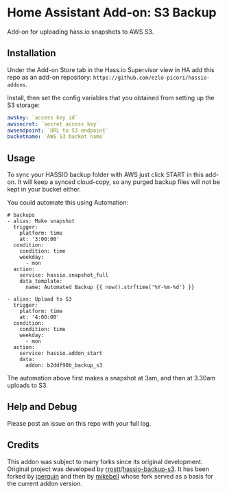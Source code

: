 # Home Assistant Add-on: S3 Backup

Add-on for uploading hass.io snapshots to AWS S3.

## Installation

Under the Add-on Store tab in the Hass.io Supervisor view in HA add this repo as an add-on repository: `https://github.com/ezlo-picori/hassio-addons`.

Install, then set the config variables that you obtained from setting up the S3 storage:

```yaml
awskey: `access key id`
awssecret: `secret access key`
awsendpoint: `URL to S3 endpoint`
bucketname: `AWS S3 bucket name`
```

## Usage

To sync your HASSIO backup folder with AWS just click START in this add-on. It will keep a synced cloud-copy, so any purged backup files will not be kept in your bucket either.

You could automate this using Automation:

```
# backups
- alias: Make snapshot
  trigger:
    platform: time
    at: '3:00:00'
  condition:
    condition: time
    weekday:
      - mon
  action:
    service: hassio.snapshot_full
    data_template:
      name: Automated Backup {{ now().strftime('%Y-%m-%d') }}

- alias: Upload to S3
  trigger:
    platform: time
    at: '4:00:00'
  condition:
    condition: time
    weekday:
      - mon
  action:
    service: hassio.addon_start
    data:
      addon: b2ddf90b_backup_s3
```

The automation above first makes a snapshot at 3am, and then at 3.30am uploads to S3.

## Help and Debug

Please post an issue on this repo with your full log.

## Credits

This addon was subject to many forks since its original development.
Original project was developed by [rrostt]/[hassio-backup-s3](https://github.com/rrostt/hassio-backup-s3). It has been forked by [jperquin] and then by [mikebell] whose fork served as a basis for the current addon version.

[jperquin]: https://github.com/jperquin
[mikebell]: https://github.com/mikebell
[rrostt]: https://github.com/rrostt
